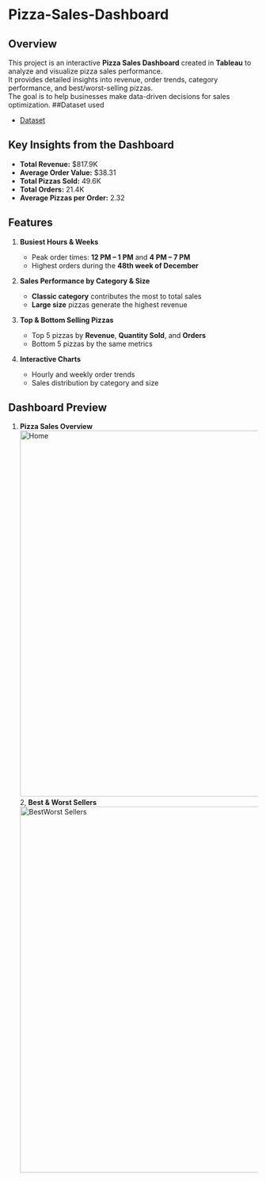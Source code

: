 
# Pizza-Sales-Dashboard

##  Overview
This project is an interactive **Pizza Sales Dashboard** created in **Tableau** to analyze and visualize pizza sales performance.  
It provides detailed insights into revenue, order trends, category performance, and best/worst-selling pizzas.  
The goal is to help businesses make data-driven decisions for sales optimization.
##Dataset used
- <a href="https://github.com/YerukulaRajani/Pizza-Sales-Dashboard/blob/main/pizza_sales.csv">Dataset</a>

##  Key Insights from the Dashboard
- **Total Revenue:** $817.9K  
- **Average Order Value:** $38.31  
- **Total Pizzas Sold:** 49.6K  
- **Total Orders:** 21.4K  
- **Average Pizzas per Order:** 2.32  


##  Features
1. **Busiest Hours & Weeks**
   - Peak order times: **12 PM – 1 PM** and **4 PM – 7 PM**
   - Highest orders during the **48th week of December**
   
2. **Sales Performance by Category & Size**
   - **Classic category** contributes the most to total sales
   - **Large size** pizzas generate the highest revenue

3. **Top & Bottom Selling Pizzas**
   - Top 5 pizzas by **Revenue**, **Quantity Sold**, and **Orders**
   - Bottom 5 pizzas by the same metrics

4. **Interactive Charts**
   - Hourly and weekly order trends
   - Sales distribution by category and size

##  Dashboard Preview
1.    **Pizza Sales Overview**
      <img width="1300" height="740" alt="Home" src="https://github.com/user-attachments/assets/233fc761-c2c7-4adf-b471-8bff5fb60331" />
2,    **Best & Worst Sellers**
      <img width="1300" height="740" alt="BestWorst Sellers" src="https://github.com/user-attachments/assets/ba80216e-89a8-4269-83af-947c8a930a98" />

